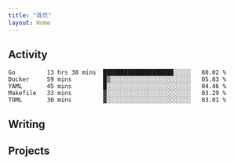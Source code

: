 ```yaml
---
title: "首页"
layout: Home
---
```


## Activity
<!--START_SECTION:waka-->
```text
Go         13 hrs 38 mins  ████████████████████░░░░░   80.02 % 
Docker     59 mins         █▒░░░░░░░░░░░░░░░░░░░░░░░   05.83 % 
YAML       45 mins         █░░░░░░░░░░░░░░░░░░░░░░░░   04.46 % 
Makefile   33 mins         ▓░░░░░░░░░░░░░░░░░░░░░░░░   03.29 % 
TOML       30 mins         ▓░░░░░░░░░░░░░░░░░░░░░░░░   03.01 % 
```
<!--END_SECTION:waka-->

## Writing
<PindedPosts />

## Projects
<Projects />
